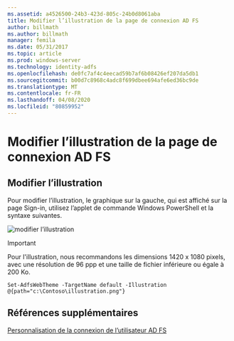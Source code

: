 ```yaml
---
ms.assetid: a4526500-24b3-423d-805c-24b0d8061aba
title: Modifier l’illustration de la page de connexion AD FS
author: billmath
ms.author: billmath
manager: femila
ms.date: 05/31/2017
ms.topic: article
ms.prod: windows-server
ms.technology: identity-adfs
ms.openlocfilehash: de0fc7af4c4eecad59b7af6b08426ef207da5db1
ms.sourcegitcommit: b00d7c8968c4adc8f699dbee694afe6ed36bc9de
ms.translationtype: MT
ms.contentlocale: fr-FR
ms.lasthandoff: 04/08/2020
ms.locfileid: "80859952"
---
```

# <a name="change-the-illustration-on-the-ad-fs-sign-in-page"></a>Modifier l’illustration de la page de connexion AD FS

## <a name="change-the-illustration"></a>Modifier l’illustration  


Pour modifier l’illustration, le graphique sur la gauche, qui est affiché sur la page Sign\-in, utilisez l’applet de commande Windows PowerShell et la syntaxe suivantes.  

![modifier l’illustration](media/AD-FS-user-sign-in-customization/ADFS_Blue_Custom2.png)
  
> [!IMPORTANT]  
> Pour l'illustration, nous recommandons les dimensions 1420 x 1080 pixels, avec une résolution de 96 ppp et une taille de fichier inférieure ou égale à 200 Ko.  
  
 
    Set-AdfsWebTheme -TargetName default -Illustration @{path="c:\Contoso\illustration.png"}  

## <a name="additional-references"></a>Références supplémentaires 
[Personnalisation de la connexion de l’utilisateur AD FS](AD-FS-user-sign-in-customization.md)  
  
  
